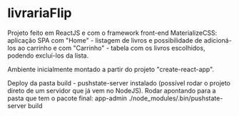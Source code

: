 # livrariaFlip

Projeto feito em ReactJS e com o framework front-end MaterializeCSS: aplicação SPA com "Home" - listagem de livros e possibilidade de adicioná-los ao carrinho e com "Carrinho" - tabela com os livros escolhidos, podendo excluí-los da lista.

Ambiente inicialmente montado a partir do projeto "create-react-app".

Deploy da pasta build - pushstate-server instalado (possível rodar o projeto direto de um servidor que já vem no NodeJS).
Rodar apontando para a pasta que tem o pacote final:   app-admin ./node_modules/.bin/pushstate-server build
